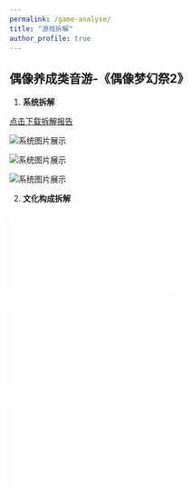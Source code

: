 ```yaml
---
permalink: /game-analyse/
title: "游戏拆解"
author_profile: true
---
```


## 偶像养成类音游-《偶像梦幻祭2》
1. **系统拆解**

[点击下载拆解报告](../assets/es2_system.pdf)

![系统图片展示](../assets/es2_sys1.png)

![系统图片展示](../assets/es2_sys2.png)

![系统图片展示](../assets/es2_sys3.png)

2. **文化构成拆解**

![报告展示](../assets/es2_cultural1.pdf)

![报告展示](../assets/es2_cultural2.pdf)

![报告展示](../assets/es2_cultural3.pdf)
